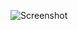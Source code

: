 ![Screenshot](https://raw.githubusercontent.com/Cryakl/Ultimate-RAT-Collection/refs/heads/main/DRAT/DRAT%202009%20V4.2%20Build%201216/Screenshot.png)
